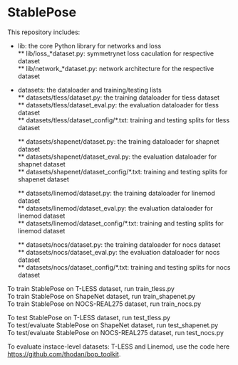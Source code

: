 # StablePose

This repository includes:  
* lib: the core Python library for networks and loss  
  ** lib/loss_*dataset.py: symmetrynet loss caculation for respective dataset  
  ** lib/network_*dataset.py: network architecture for the respective dataset  

* datasets: the dataloader and training/testing lists  
  ** datasets/tless/dataset.py: the training dataloader for tless dataset  
  ** datasets/tless/dataset_eval.py: the evaluation dataloader for tless dataset  
  ** datasets/tless/dataset_config/*.txt: training and testing splits for tless dataset

  ** datasets/shapenet/dataset.py: the training dataloader for shapnet dataset  
  ** datasets/shapenet/dataset_eval.py: the evaluation dataloader for shapnet dataset  
  ** datasets/shapenet/dataset_config/*.txt: training and testing splits for shapenet dataset 

  ** datasets/linemod/dataset.py: the training dataloader for linemod dataset  
  ** datasets/linemod/dataset_eval.py: the evaluation dataloader for linemod dataset  
  ** datasets/linemod/dataset_config/*.txt: training and testing splits for linemod dataset

  ** datasets/nocs/dataset.py: the training dataloader for nocs dataset  
  ** datasets/nocs/dataset_eval.py: the evaluation dataloader for nocs dataset  
  ** datasets/nocs/dataset_config/*.txt: training and testing splits for nocs dataset

To train StablePose on T-LESS dataset, run train_tless.py  
To train StablePose on ShapeNet dataset, run train_shapenet.py  
To train StablePose on NOCS-REAL275 dataset, run train_nocs.py  

To test StablePose on T-LESS dataset, run test_tless.py  
To test/evaluate StablePose on ShapeNet dataset, run test_shapenet.py  
To test/evaluate StablePose on NOCS-REAL275 dataset, run test_nocs.py  

To evaluate instace-level datasets: T-LESS and Linemod, use the code here https://github.com/thodan/bop_toolkit.  
